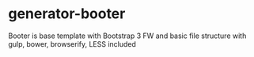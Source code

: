 generator-booter
======

Booter is base template with Bootstrap 3 FW and basic file structure with gulp, bower, browserify, LESS included
